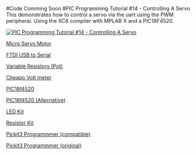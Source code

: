 #Code Comming Soon
#PIC Programming Tutorial #14 - Controlling A Servo
This demonstrates how  to control a servo via the uart using the PWM peripheral. Using the XC8 compiler with MPLAB X and a PIC18F4520.

[![PIC Programming Tutorial #14 - Controlling A Servo](https://img.youtube.com/vi/FBvHpBY3Gao/0.jpg)](https://www.youtube.com/watch?v=FBvHpBY3Gao "PIC Programming Tutorial #14 - Controlling A Servo")

<a href="https://amzn.to/2VmAOp8">Micro Servo Motor</a> 

<a href="https://amzn.to/2CzX8Wc">FTDI USB to Serial</a>

<a href="https://amzn.to/2pTpm5W">Variable Resistors (Pot)</a>

<a href="https://amzn.to/2CLXmtE">Cheapo Volt meter</a>

<a href="https://amzn.to/2oTHRqm">PIC18f4520</a>

<a href="https://amzn.to/2p2PsmV">PIC18f4520  (Alternative)</a>

<a href="https://amzn.to/2x5Fq8a">LED Kit</a>

<a href="https://amzn.to/2COwEBA">Resistor Kit</a>

<a href="https://amzn.to/2BzKsiE">Pickit3 Programmmer (compatible)</a>

<a href="https://www.microchip.com/Developmenttools/ProductDetails/PartNo/PG164130">Pickit3 Programmmer (original)</a>

